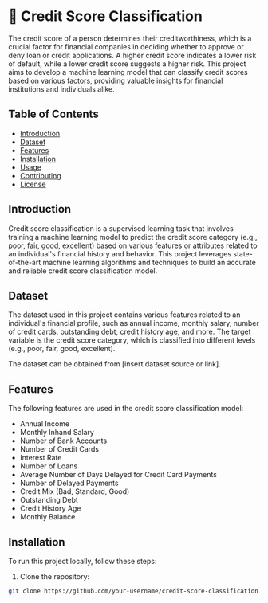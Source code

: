 # 💫 Credit Score Classification

The credit score of a person determines their creditworthiness, which is a crucial factor for financial companies in deciding whether to approve or deny loan or credit applications. A higher credit score indicates a lower risk of default, while a lower credit score suggests a higher risk. This project aims to develop a machine learning model that can classify credit scores based on various factors, providing valuable insights for financial institutions and individuals alike.

## Table of Contents

- [Introduction](#introduction)
- [Dataset](#dataset)
- [Features](#features)
- [Installation](#installation)
- [Usage](#usage)
- [Contributing](#contributing)
- [License](#license)

## Introduction

Credit score classification is a supervised learning task that involves training a machine learning model to predict the credit score category (e.g., poor, fair, good, excellent) based on various features or attributes related to an individual's financial history and behavior. This project leverages state-of-the-art machine learning algorithms and techniques to build an accurate and reliable credit score classification model.

## Dataset

The dataset used in this project contains various features related to an individual's financial profile, such as annual income, monthly salary, number of credit cards, outstanding debt, credit history age, and more. The target variable is the credit score category, which is classified into different levels (e.g., poor, fair, good, excellent).

The dataset can be obtained from [insert dataset source or link].

## Features

The following features are used in the credit score classification model:

- Annual Income
- Monthly Inhand Salary
- Number of Bank Accounts
- Number of Credit Cards
- Interest Rate
- Number of Loans
- Average Number of Days Delayed for Credit Card Payments
- Number of Delayed Payments
- Credit Mix (Bad, Standard, Good)
- Outstanding Debt
- Credit History Age
- Monthly Balance

## Installation

To run this project locally, follow these steps:

1. Clone the repository:

```bash
git clone https://github.com/your-username/credit-score-classification.git
